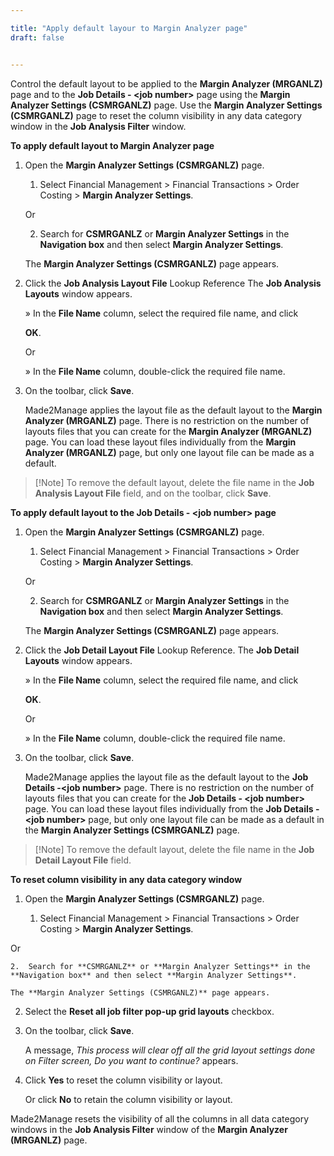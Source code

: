```yaml
---

title: "Apply default layour to Margin Analyzer page"
draft: false


---
```


Control the default layout to be applied to the **Margin Analyzer (MRGANLZ)** page and to the **Job Details - \<job number\>** page using the **Margin Analyzer Settings (CSMRGANLZ)** page. Use the **Margin Analyzer Settings (CSMRGANLZ)** page to reset the column visibility in any data category window in the **Job Analysis Filter** window.

**To apply default layout to Margin Analyzer page**

1.  Open the **Margin Analyzer Settings (CSMRGANLZ)** page.

    1.  Select Financial Management \> Financial Transactions \> Order Costing \> **Margin Analyzer Settings**.

    Or

    2.  Search for **CSMRGANLZ** or **Margin Analyzer Settings** in the **Navigation box** and then select **Margin Analyzer Settings**.

    The **Margin Analyzer Settings (CSMRGANLZ)** page appears.

2.  Click the **Job Analysis Layout File** Lookup Reference The **Job Analysis Layouts** window appears.

    » In the **File Name** column, select the required file name, and click

    **OK**.

    Or

    » In the **File Name** column, double-click the required file name.

3.  On the toolbar, click **Save**.

    Made2Manage applies the layout file as the default layout to the **Margin Analyzer (MRGANLZ)** page. There is no restriction on the number of layouts files that you can create for the **Margin Analyzer (MRGANLZ)** page. You can load these layout files individually from the **Margin Analyzer (MRGANLZ)** page, but only one layout file can be made as a default.

> [!Note] To remove the default layout, delete the file name in the **Job Analysis Layout File** field, and on the toolbar, click **Save**.

**To apply default layout to the Job Details - \<job number\> page**

1.  Open the **Margin Analyzer Settings (CSMRGANLZ)** page.

    1.  Select Financial Management \> Financial Transactions \> Order Costing \> **Margin Analyzer Settings**.

    Or

    2.  Search for **CSMRGANLZ** or **Margin Analyzer Settings** in the **Navigation box** and then select **Margin Analyzer Settings**.

    The **Margin Analyzer Settings (CSMRGANLZ)** page appears.

2.  Click the **Job Detail Layout File** Lookup Reference. The **Job Detail Layouts** window appears.

    » In the **File Name** column, select the required file name, and click

    **OK**.

    Or

    » In the **File Name** column, double-click the required file name.

3.  On the toolbar, click **Save**.

    Made2Manage applies the layout file as the default layout to the **Job Details -\<job number\>** page. There is no restriction on the number of layouts files that you can create for the **Job Details - \<job number\>** page. 
    You can load these layout files individually from the **Job Details - \<job number\>** page, but only one layout file can be made as a default in the **Margin Analyzer Settings (CSMRGANLZ)** page.

> [!Note] To remove the default layout, delete the file name in the **Job Detail Layout File** field.

**To reset column visibility in any data category window**

1.  Open the **Margin Analyzer Settings (CSMRGANLZ)** page.

    1. Select Financial Management \> Financial Transactions \> Order Costing \> **Margin Analyzer Settings**.

Or

    2.  Search for **CSMRGANLZ** or **Margin Analyzer Settings** in the **Navigation box** and then select **Margin Analyzer Settings**.

    The **Margin Analyzer Settings (CSMRGANLZ)** page appears.

2.  Select the **Reset all job filter pop-up grid layouts** checkbox.

3.  On the toolbar, click **Save**.

    A message, *This process will clear off all the grid layout settings done on Filter screen, Do you want to continue?* appears.

4.  Click **Yes** to reset the column visibility or layout. 

    Or click **No** to retain the column visibility or layout.

Made2Manage resets the visibility of all the columns in all data category windows in the **Job Analysis Filter** window of the **Margin Analyzer (MRGANLZ)** page.
